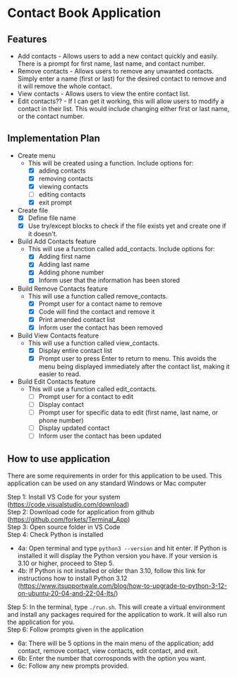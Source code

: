 # Contact Book Application

## Features
- Add contacts - Allows users to add a new contact quickly and easily. There is a prompt for first name, last name, and contact number.
- Remove contacts - Allows users to remove any unwanted contacts. Simply enter a name (first or last) for the desired contact to remove and it will remove the whole contact.
- View contacts - Allows users to view the entire contact list. 
- Edit contacts?? - If I can get it working, this will allow users to modify a contact in their list. This would include changing either first or last name, or the contact number.

## Implementation Plan
- Create menu
    - This will be created using a function. Include options for:<br>
        - [x] adding contacts<br>
        - [x] removing contacts<br>
        - [x] viewing contacts<br>
        - [ ] editing contacts<br>
        - [x] exit prompt
- Create file
    - [x] Define file name
    - [x] Use try/except blocks to check if the file exists yet and create one if it doesn't.
- Build Add Contacts feature
    - This will use a function called add_contacts. Include options for:
        - [x] Adding first name
        - [x] Adding last name
        - [x] Adding phone number
        - [x] Inform user that the information has been stored
- Build Remove Contacts feature
    - This will use a function called remove_contacts.
        - [x] Prompt user for a contact name to remove
        - [x] Code will find the contact and remove it
        - [x] Print amended contact list
        - [x] Inform user the contact has been removed
- Build View Contacts feature
    - This will use a function called view_contacts.
        - [x] Display entire contact list
        - [x] Prompt user to press Enter to return to menu. This avoids the menu being displayed immediately after the contact list, making it easier to read. 
- Build Edit Contacts feature
    - This will use a function called edit_contacts.
        - [ ] Prompt user for a contact to edit
        - [ ] Display contact
        - [ ] Prompt user for specific data to edit (first name, last name, or phone number)
        - [ ] Display updated contact
        - [ ] Inform user the contact has been updated

## How to use application
There are some requirements in order for this application to be used. This application can be used on any standard Windows or Mac computer<br>

Step 1: Install VS Code for your system (https://code.visualstudio.com/download)<br>
Step 2: Download code for application from github (https://github.com/forkets/Terminal_App)<br>
Step 3: Open source folder in VS Code<br>
Step 4: Check Python is installed<br>
- 4a: Open terminal and type ```python3 --version``` and hit enter. If Python is installed it will display the Python version you have. If your version is 3.10 or higher, proceed to Step 5.
- 4b: If Python is not installed or older than 3.10, follow this link for instructions how to install Python 3.12 (https://www.itsupportwale.com/blog/how-to-upgrade-to-python-3-12-on-ubuntu-20-04-and-22-04-lts/)<br>

Step 5: In the terminal, type ```./run.sh```. This will create a virtual environment and install any packages required for the application to work. It will also run the application for you.<br>
Step 6: Follow prompts given in the application
- 6a: There will be 5 options in the main menu of the application; add contact, remove contact, view contacts, edit contact, and exit.
- 6b: Enter the number that corrosponds with the option you want.
- 6c: Follow any new prompts provided.